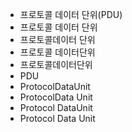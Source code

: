 - 프로토콜 데이터 단위(PDU)
- 프로토콜 데이터 단위
- 프로토콜데이터 단위
- 프로토콜 데이터단위
- 프로토콜데이터단위
- PDU
- ProtocolDataUnit
- ProtocolData Unit
- Protocol DataUnit
- Protocol Data Unit